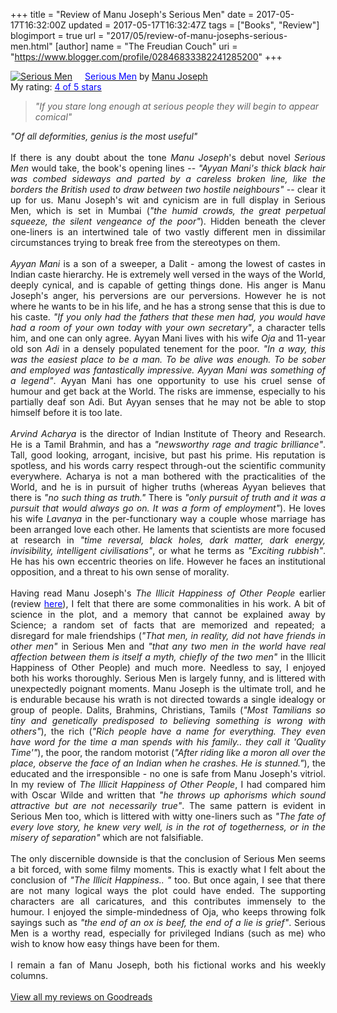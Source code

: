 +++
title = "Review of Manu Joseph's Serious Men"
date = 2017-05-17T16:32:00Z
updated = 2017-05-17T16:32:47Z
tags = ["Books", "Review"]
blogimport = true 
url = "2017/05/review-of-manu-josephs-serious-men.html"
[author]
	name = "The Freudian Couch"
	uri = "https://www.blogger.com/profile/02846833382241285200"
+++

<div dir="ltr" style="text-align: left;" trbidi="on">
<a href="https://www.goodreads.com/book/show/13501165-serious-men" style="float: left; padding-right: 20px;"><img alt="Serious Men" border="0" src="https://images.gr-assets.com/books/1389236518m/13501165.jpg" /></a><a href="https://www.goodreads.com/book/show/13501165-serious-men"><span style="color: blue;">Serious Men</span></a> by <a href="https://www.goodreads.com/author/show/3338915.Manu_Joseph">Manu Joseph</a><br />
My rating: <a href="https://www.goodreads.com/review/show/1995959547"><span style="color: blue;">4 of 5 stars</span></a><br />
<blockquote class="tr_bq">
<i>"If you stare long enough at serious people they will begin to appear comical"</i></blockquote>
<i>"Of all deformities, genius is the most useful"</i><br />
<br />
<div style="text-align: justify;">
If there is any doubt about the tone <i>Manu Joseph</i>'s debut novel <i>Serious Men</i> would take, the book's opening lines -- <i>"Ayyan Mani's thick black hair was combed sideways and parted by a careless broken line, like the borders the British used to draw between two hostile neighbours"</i> -- clear it up for us. Manu Joseph's wit and cynicism are in full display in Serious Men, which is set in Mumbai (<i>"the humid crowds, the great perpetual squeeze, the silent vengeance of the poor"</i>). Hidden beneath the clever one-liners is an intertwined tale of two vastly different men in dissimilar circumstances trying to break free from the stereotypes on them.</div>
<div style="text-align: justify;">
<br /></div>
<div style="text-align: justify;">
<i>Ayyan Mani</i> is a son of a sweeper, a Dalit - among the lowest of castes in Indian caste hierarchy. He is extremely well versed in the ways of the World, deeply cynical, and is capable of getting things done. His anger is Manu Joseph's anger, his perversions are our perversions. However he is not where he wants to be in his life, and he has a strong sense that this is due to his caste. <i>"If you only had the fathers that these men had, you would have had a room of your own today with your own secretary"</i>, a character tells him, and one can only agree. Ayyan Mani lives with his wife <i>Oja</i> and 11-year old son <i>Adi</i> in a densely populated tenement for the poor. <i>"In a way, this was the easiest place to be a man. To be alive was enough. To be sober and employed was fantastically impressive. Ayyan Mani was something of a legend"</i>. Ayyan Mani has one opportunity to use his cruel sense of humour and get back at the World. The risks are immense, especially to his partially deaf son Adi. But Ayyan senses that he may not be able to stop himself before it is too late.</div>
<div style="text-align: justify;">
<br /></div>
<div style="text-align: justify;">
<i>Arvind Acharya</i> is the director of Indian Institute of Theory and Research. He is a Tamil Brahmin, and has a <i>"newsworthy rage and tragic brilliance"</i>. Tall, good looking, arrogant, incisive, but past his prime. His reputation is spotless, and his words carry respect through-out the scientific community everywhere. Acharya is not a man bothered with the practicalities of the World, and he is in pursuit of higher truths (whereas Ayyan believes that there is <i>"no such thing as truth."</i> There is <i>"only pursuit of truth and it was a pursuit that would always go on. It was a form of employment"</i>). He loves his wife <i>Lavanya</i> in the per-functionary way a couple whose marriage has been arranged love each other. He laments that scientists are more focused at research in <i>"time reversal, black holes, dark matter, dark energy, invisibility, intelligent civilisations"</i>, or what he terms as <i>"Exciting rubbish"</i>. He has his own eccentric theories on life. However he faces an institutional opposition, and a threat to his own sense of morality.</div>
<div style="text-align: justify;">
<br /></div>
<div style="text-align: justify;">
Having read Manu Joseph's <i>The Illicit Happiness of Other People</i> earlier (review <a href="http://adarsh89.blogspot.com/2014/09/the-illicit-happiness-of-other-people.html" rel="nofollow"><span style="color: blue;">here</span></a>), I felt that there are some commonalities in his work. A bit of science in the plot, and a memory that cannot be explained away by Science; a random set of facts that are memorized and repeated; a disregard for male friendships (<i>"That men, in reality, did not have friends in other men"</i> in Serious Men and <i>"that any two men in the world have real affection between them is itself a myth, chiefly of the two men"</i> in the Illicit Happiness of Other People) and much more. Needless to say, I enjoyed both his works thoroughly. Serious Men is largely funny, and is littered with unexpectedly poignant moments. Manu Joseph is the ultimate troll, and he is endurable because his wrath is not directed towards a single idealogy or group of people. Dalits, Brahmins, Christians, Tamils (<i>"Most Tamilians so tiny and genetically predisposed to believing something is wrong with others"</i>), the rich (<i>"Rich people have a name for everything. They even have word for the time a man spends with his family.. they call it 'Quality Time'"</i>), the poor, the random motorist (<i>"After riding like a moron all over the place, observe the face of an Indian when he crashes. He is stunned."</i>), the educated and the irresponsible - no one is safe from Manu Joseph's vitriol. In my review of <i>The Illicit Happiness of Other People</i>, I had compared him with Oscar Wilde and written that <i>"he throws up aphorisms which sound attractive but are not necessarily true"</i>. The same pattern is evident in Serious Men too, which is littered with witty one-liners such as <i>"The fate of every love story, he knew very well, is in the rot of togetherness, or in the misery of separation"</i> which are not falsifiable. </div>
<div style="text-align: justify;">
<br /></div>
<div style="text-align: justify;">
The only discernible downside is that the conclusion of Serious Men seems a bit forced, with some filmy moments. This is exactly what I felt about the conclusion of <i>"The Illicit Happiness.. "</i> too. But once again, I see that there are not many logical ways the plot could have ended. The supporting characters are all caricatures, and this contributes immensely to the humour. I enjoyed the simple-mindedness of Oja, who keeps throwing folk sayings such as <i>"the end of an ox is beef, the end of a lie is grief"</i>. Serious Men is a worthy read, especially for privileged Indians (such as me) who wish to know how easy things have been for them.</div>
<div style="text-align: justify;">
<br /></div>
<div style="text-align: justify;">
I remain a fan of Manu Joseph, both his fictional works and his weekly columns.
</div>
<br />
<a href="https://www.goodreads.com/review/list/4391307-adarsh">View all my reviews on Goodreads</a>&nbsp;</div>

